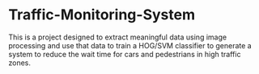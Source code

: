 # Traffic-Monitoring-System
This is a project designed to extract meaningful data using image processing and use that data to train a HOG/SVM classifier to generate a system to reduce the wait time for cars and pedestrians in high traffic zones.  
